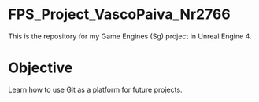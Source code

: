# FPS_Project_VascoPaiva_Nr2766

This is the repository for my Game Engines (Sg) project in Unreal Engine 4.

# Objective

Learn how to use Git as a platform for future projects.
